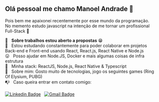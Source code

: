 ## Olá pessoal me chamo Manoel Andrade 👋

Pois bem me apaixonei recentemente por esse mundo da programação.<br/>
No memento estudo javascript na intenção de me tornar um profissional Full-Stack 🤩

 :rocket:  &nbsp; **Sobre trabalhos estou aberto a propostas** 😁
 <br/> 🙁 &nbsp; Estou estudando constantemente para poder colaborar em projetos Back-end e Front-end usando React, React.js, React Native e Node.js
 <br/> 😛 &nbsp; Posso ajudar em Node.JS, Docker e mais algumas coisas de infra estrutura
 <br/> 🥰 &nbsp; Minha stack: ReactJS, Node.js, React Native & Typescript
 <br/> 💬  &nbsp; Sobre mim: Gosto muito de tecnologias, jogo os seguintes games (Ring Of Elysium, PUBG)
 <br/> :mailbox_with_no_mail: &nbsp; Caso queira entrar em contato comigo:<br/><br/>
 [![Linkedin Badge](https://img.shields.io/badge/-ManoelAndrade-blue?style=flat-square&logo=Linkedin&logoColor=white&link=https://www.linkedin.com/in/manoel-neto-a4b3b21b2/)](https://www.linkedin.com/in/manoel-neto-a4b3b21b2/) &nbsp; 
[![Gmail Badge](https://img.shields.io/badge/-maguserv@gmail.com-c14438?style=flat-square&logo=Gmail&logoColor=white&link=mailto:maguserv@gmail.com)](mailto:maguserv@gmail.com)


